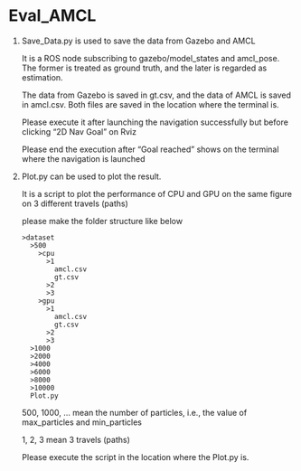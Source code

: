 # Eval_AMCL

1.  Save_Data.py is used to save the data from Gazebo and AMCL

    It is a ROS node subscribing to gazebo/model_states and amcl_pose. The former is treated as ground truth, and the later is regarded as estimation.

    The data from Gazebo is saved in gt.csv, and the data of AMCL is saved in amcl.csv. Both files are saved in the location where the terminal is. 

    Please execute it after launching the navigation successfully but before clicking “2D Nav Goal” on Rviz

    Please end the execution after “Goal reached” shows on the terminal where the navigation is launched


2.  Plot.py can be used to plot the result.

    It is a script to plot the performance of CPU and GPU on the same figure on 3 different travels (paths)
    
    please make the folder structure like below
    
        >dataset
          >500
            >cpu
              >1
                amcl.csv
                gt.csv
              >2
              >3
            >gpu
              >1
                amcl.csv
                gt.csv
              >2
              >3
          >1000
          >2000
          >4000
          >6000
          >8000
          >10000
          Plot.py
      
       500, 1000, … mean the number of particles, i.e., the value of max_particles and min_particles
       
       1, 2, 3 mean 3 travels (paths)
       
       Please execute the script in the location where the Plot.py is. 

